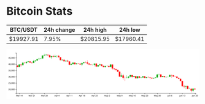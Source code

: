 # Bitcoin Stats

BTC/USDT|24h change|24h high|24h low|
|---|---|---|---|
|$19927.91|7.95%|$20815.95|$17960.41|

<img src="./chart.svg">
